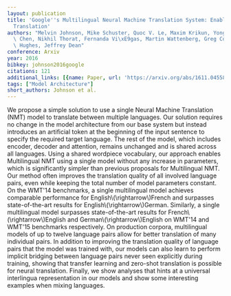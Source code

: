 ```yaml
---
layout: publication
title: 'Google''s Multilingual Neural Machine Translation System: Enabling Zero-shot
  Translation'
authors: "Melvin Johnson, Mike Schuster, Quoc V. Le, Maxim Krikun, Yonghui Wu, Zhifeng\
  \ Chen, Nikhil Thorat, Fernanda Vi\xE9gas, Martin Wattenberg, Greg Corrado, Macduff\
  \ Hughes, Jeffrey Dean"
conference: Arxiv
year: 2016
bibkey: johnson2016google
citations: 121
additional_links: [{name: Paper, url: 'https://arxiv.org/abs/1611.04558'}]
tags: ["Model Architecture"]
short_authors: Johnson et al.
---
```

We propose a simple solution to use a single Neural Machine Translation (NMT)
model to translate between multiple languages. Our solution requires no change
in the model architecture from our base system but instead introduces an
artificial token at the beginning of the input sentence to specify the required
target language. The rest of the model, which includes encoder, decoder and
attention, remains unchanged and is shared across all languages. Using a shared
wordpiece vocabulary, our approach enables Multilingual NMT using a single
model without any increase in parameters, which is significantly simpler than
previous proposals for Multilingual NMT. Our method often improves the
translation quality of all involved language pairs, even while keeping the
total number of model parameters constant. On the WMT'14 benchmarks, a single
multilingual model achieves comparable performance for
English\\(\rightarrow\\)French and surpasses state-of-the-art results for
English\\(\rightarrow\\)German. Similarly, a single multilingual model surpasses
state-of-the-art results for French\\(\rightarrow\\)English and
German\\(\rightarrow\\)English on WMT'14 and WMT'15 benchmarks respectively. On
production corpora, multilingual models of up to twelve language pairs allow
for better translation of many individual pairs. In addition to improving the
translation quality of language pairs that the model was trained with, our
models can also learn to perform implicit bridging between language pairs never
seen explicitly during training, showing that transfer learning and zero-shot
translation is possible for neural translation. Finally, we show analyses that
hints at a universal interlingua representation in our models and show some
interesting examples when mixing languages.